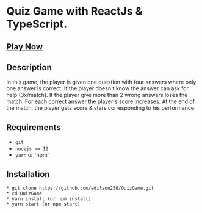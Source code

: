 # Quiz Game with ReactJs & TypeScript.



## [Play Now](https://quiz-game-liart.vercel.app/)

## Description ##

In this game, the player is given one question with four answers where only one answer is correct.
If the player doesn't know the answer can ask for help (3x/match). 
If the player give more than 2 wrong answers loses the match.
For each correct answer the player's score increases.
At the end of the match, the player gets score & stars corresponding to his performance.

## Requirements ##
* `git`
* `nodejs >= 12`
* `yarn` or 'npm'

## Installation ##

```
* git clone https://github.com/edilson258/QuizGame.git
* cd QuizGame
* yarn install (or npm install)
* yarn start (or npm start)
```

